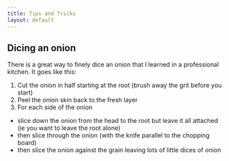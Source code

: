 ```yaml
---
title: Tips and Tricks
layout: default
---
```


## <a name="dice_onion"></a>Dicing an onion
There is a great way to finely dice an onion that I learned in a professional kitchen.  It goes like this:

1. Cut the onion in half starting at the root (brush away the grit before you start)
1. Peel the onion skin back to the fresh layer
1. For each side of the onion
  - slice down the onion from the head to the root but leave it all attached (ie you want to leave the root alone)
  - then slice through the onion (with the knife parallel to the chopping board)
  - then slice the onion against the grain leaving lots of little dices of onion
